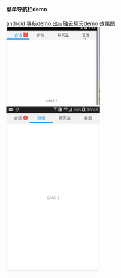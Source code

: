 ####  菜单导航栏demo 
android  导航demo  出自融云聊天demo 
  效果图  <br>
<img src="screenshot/效果图.gif" width="250px">　　
<img src="screenshot/effect.png" width="250px">
